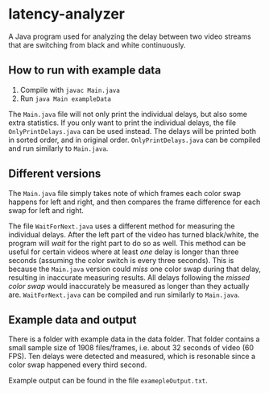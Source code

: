 # latency-analyzer
A Java program used for analyzing the delay between two video streams that are switching from black and white continuously.

## How to run with example data
1. Compile with `javac Main.java`
2. Run `java Main exampleData`

The `Main.java` file will not only print the individual delays, but also some extra statistics. If you only want to print the individual delays, the file `OnlyPrintDelays.java` can be used instead. The delays will be printed both in sorted order, and in original order. `OnlyPrintDelays.java` can be compiled and run similarly to `Main.java`.

## Different versions

The `Main.java` file simply takes note of which frames each color swap happens for left and right, and then compares the frame difference for each swap for left and right.

The file `WaitForNext.java` uses a different method for measuring the individual delays. After the left part of the video has turned black/white, the program will *wait* for the right part to do so as well. This method can be useful for certain videos where at least *one* delay is longer than three seconds (assuming the color switch is every three seconds). This is because the `Main.java` version could *miss* one color swap during that delay, resulting in inaccurate measuring results. All delays following the *missed color swap* would inaccurately be measured as longer than they actually are. `WaitForNext.java` can be compiled and run similarly to `Main.java`.

## Example data and output
There is a folder with example data in the data folder. That folder contains a small sample size of 1908 files/frames, i.e. about 32 seconds of video (60 FPS). Ten delays were detected and measured, which is resonable since a color swap happened every third second.

Example output can be found in the file `examepleOutput.txt`.
